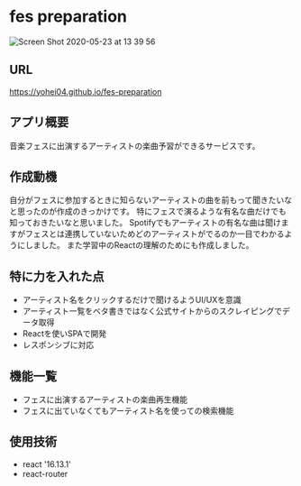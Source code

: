 # fes preparation
![Screen Shot 2020-05-23 at 13 39 56](https://user-images.githubusercontent.com/54460011/82721775-76147d00-9cfb-11ea-851e-6ebde6b3adc4.png)


## URL
https://yohei04.github.io/fes-preparation


## アプリ概要
音楽フェスに出演するアーティストの楽曲予習ができるサービスです。


## 作成動機
自分がフェスに参加するときに知らないアーティストの曲を前もって聞きたいなと思ったのが作成のきっかけです。
特にフェスで演るような有名な曲だけでも知っておきたいなと思いました。
Spotifyでもアーティストの有名な曲は聞けますがフェスとは連携していないためどのアーティストがでるのか一目でわかるようにしました。
また学習中のReactの理解のためにも作成しました。


## 特に力を入れた点
- アーティスト名をクリックするだけで聞けるようUI/UXを意識
- アーティスト一覧をベタ書きではなく公式サイトからのスクレイピングでデータ取得
- Reactを使いSPAで開発
- レスポンシブに対応


## 機能一覧
- フェスに出演するアーティストの楽曲再生機能
- フェスに出ていなくてもアーティスト名を使っての検索機能


## 使用技術
- react '16.13.1'
- react-router
